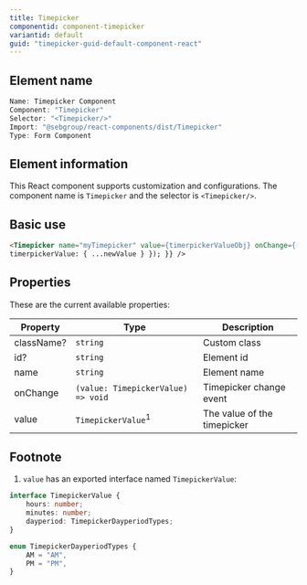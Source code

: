 ```yaml
---
title: Timepicker
componentid: component-timepicker
variantid: default
guid: "timepicker-guid-default-component-react"
---
```


## Element name

```javascript
Name: Timepicker Component
Component: "Timepicker"
Selector: "<Timepicker/>"
Import: "@sebgroup/react-components/dist/Timepicker"
Type: Form Component
```

## Element information

This React component supports customization and configurations. The component name is `Timepicker` and the selector is `<Timepicker/>`.

## Basic use

```html
<Timepicker name="myTimepicker" value={timerpickerValueObj} onChange={(newValue: TimepickerValue) => { this.setState({
timerpickerValue: { ...newValue } }); }} />
```

## Properties

These are the current available properties:

| Property   | Type                               | Description                 |
| ---------- | ---------------------------------- | --------------------------- |
| className? | `string`                           | Custom class                |
| id?        | `string`                           | Element id                  |
| name       | `string`                           | Element name                |
| onChange   | `(value: TimepickerValue) => void` | Timepicker change event     |
| value      | `TimepickerValue`<sup>1</sup>      | The value of the timepicker |

## Footnote

1. `value` has an exported interface named `TimepickerValue`:

```typescript
interface TimepickerValue {
    hours: number;
    minutes: number;
    dayperiod: TimepickerDayperiodTypes;
}
```

```typescript
enum TimepickerDayperiodTypes {
    AM = "AM",
    PM = "PM",
}
```
